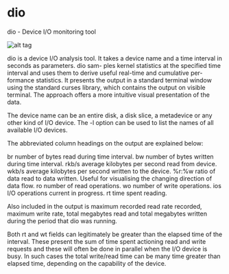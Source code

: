 # dio
dio - Device I/O monitoring tool

![alt tag](https://github.com/donaldmcintosh/dio/site/dio.png)

dio is a device I/O analysis tool.  It takes a device name and a time interval in seconds as parameters.  dio sam-
ples kernel statistics at the specified time interval and uses them to derive useful real-time and cumulative  per-
formance statistics.  It presents the output in a standard terminal window using the standard curses library, which
contains the output on visible terminal.  The approach offers a more intuitive visual presentation of the data.

The device name can be an entire disk, a disk slice, a metadevice or any other kind of I/O device.  The  -l  option
can be used to list the names of all available I/O devices.

The abbreviated column headings on the output are explained below:


br      number of bytes read during time interval.
bw      number of bytes written during time interval.
rkb/s   average   kilobytes   per  second  read  from
device.
wkb/s   average kilobytes per second written  to  the
device.
%r:%w   ratio  of  data read to data written.  Useful
for visualising  the  changing  direction  of
data flow.
ro      number of read operations.
wo      number of write operations.
ios     I/O operations current in progress.
rt      time spent reading.

Also  included  in  the output is maximum recorded read rate recorded, maximum write rate, total megabytes read and
total megabytes written during the period that dio was running.

Both rt and wt fields can legitimately be greater than the elapsed time of the interval.  These present the sum  of
time  spent actioning read and write requests and these will often be done in parallel when the I/O device is busy.
In such cases the total write/read time can be many time greater than elapsed time, depending on the capability  of
the device.

